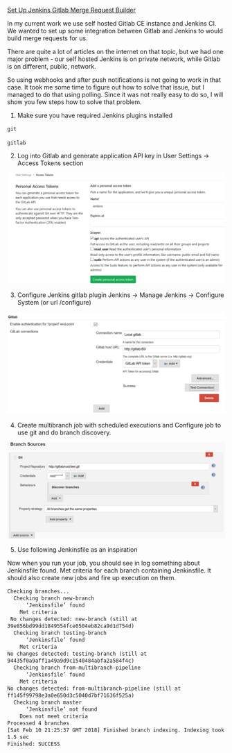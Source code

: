 
[Set Up Jenkins Gitlab Merge Request Builder](http://klinki.github.io/set-up-jenkins-gitlab-merge-request-builder/)

In my current work we use self hosted Gitlab CE instance and Jenkins CI. We wanted to set up some integration between Gitlab and Jenkins to would build merge requests for us.

There are quite a lot of articles on the internet on that topic, but we had one major problem - our self hosted Jenkins is on private network, while Gitlab is on different, public, network.

So using webhooks and after push notifications is not going to work in that case. It took me some time to figure out how to solve that issue, but I managed to do that using polling. Since it was not really easy to do so, I will show you few steps how to solve that problem.

1) Make sure you have required Jenkins plugins installed
```
git

gitlab
```
2) Log into Gitlab and generate application API key in User Settings -> Access Tokens section

![Setup a Gitlab access token](/images/gitlab-access-token.png)

3) Configure Jenkins gitlab plugin Jenkins -> Manage Jenkins -> Configure System (or url /configure)

![Configure Jenkins Gitlab plugin](/images/gitlab-config.png)

4) Create multibranch job with scheduled executions and Configure job to use git and do branch discovery.

![Create and configure a multibranch job](/images/jenkins-branch-sources.png)

5) Use following Jenkinsfile as an inspiration


Now when you run your job, you should see in log something about Jenkinsfile found. Met criteria for each branch containing Jenkinsfile. It should also create new jobs and fire up execution on them.

```
Checking branches...
  Checking branch new-branch
      ‘Jenkinsfile’ found
    Met criteria
 No changes detected: new-branch (still at 39e856bd99dd1849554fce0504eb82ca9d1d754d)
  Checking branch testing-branch
      ‘Jenkinsfile’ found
    Met criteria
No changes detected: testing-branch (still at 94435f0a9aff1a49a9d9c1540484abfa2a584f4c)
  Checking branch from-multibranch-pipeline
      ‘Jenkinsfile’ found
    Met criteria
No changes detected: from-multibranch-pipeline (still at ff145f99798e3a0e650d3c5040d7bf71636f525a)
  Checking branch master
      ‘Jenkinsfile’ not found
    Does not meet criteria
Processed 4 branches
[Sat Feb 10 21:25:37 GMT 2018] Finished branch indexing. Indexing took 1.5 sec
Finished: SUCCESS
```
